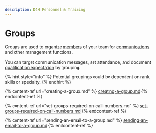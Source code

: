 ```yaml
---
description: D4H Personnel & Training
---
```


# Groups

Groups are used to organize [members](../members/) of your team for [communications](../communications/) and other management functions. \
\
You can target communication messages, set attendance, and document [qualification expectation](../qualifications/setting-a-qualification-expectation-for-a-group.md) by grouping.

{% hint style="info" %}
Potential groupings could be dependent on rank, skills or specialty.
{% endhint %}

{% content-ref url="creating-a-group.md" %}
[creating-a-group.md](creating-a-group.md)
{% endcontent-ref %}

{% content-ref url="set-groups-required-on-call-numbers.md" %}
[set-groups-required-on-call-numbers.md](set-groups-required-on-call-numbers.md)
{% endcontent-ref %}

{% content-ref url="sending-an-email-to-a-group.md" %}
[sending-an-email-to-a-group.md](sending-an-email-to-a-group.md)
{% endcontent-ref %}

